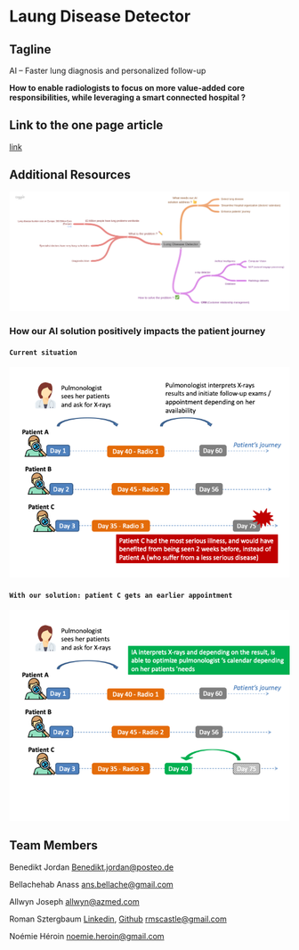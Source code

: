 # Laung Disease Detector

## Tagline

AI – Faster lung diagnosis and personalized follow-up

**How to enable radiologists to focus on more value-added core responsibilities, while leveraging a smart connected hospital ?**


## Link to the one page article
[link](one_page_article.md)

## Additional Resources

![text](assets/lung_disease_detector_coogle.png)

### How our AI solution positively impacts the patient journey

#### `Current situation`
![alt text](assets/journey_slide_1.png "Title")

#### `With our solution: patient C gets an earlier appointment`
![alt text](assets/journey_slide_2.png "Title")


## Team Members

Benedikt Jordan Benedikt.jordan@posteo.de

Bellachehab Anass ans.bellache@gmail.com

Allwyn Joseph allwyn@azmed.com

Roman Sztergbaum [Linkedin](https://www.linkedin.com/in/roman-sztergbaum), [Github](https://github.com/Milerius) rmscastle@gmail.com

Noémie Héroin  noemie.heroin@gmail.com